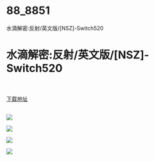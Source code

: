 # 88_8851
水滴解密:反射/英文版/[NSZ]-Switch520
# 水滴解密:反射/英文版/[NSZ]-Switch520
 <br/></br>
[下载地址](https://www.switch520.cc/article/8851 "下载地址")
<br/></br>

<p><span style="color: #ffffff;"><strong><img src="https://www.switch520.cc/muke_img/upload_art_editor_20210103-1_7f0fb60bf383854b36ccc6cffe42dcdd.jpg"></strong></span></p>
<p><span style="color: #ffffff;"><strong><img src="https://www.switch520.cc/muke_img/upload_art_editor_20210103-1_86af4307a021f303ff862617191da7a1.jpg"></strong></span></p>
<p><span style="color: #ffffff;"><strong><img src="https://www.switch520.cc/muke_img/upload_art_editor_20210103-1_37109c41e386c082be4ba82c09e5ca81.jpg"></strong></span></p>
<p><span style="color: #ffffff;"><strong><img src="https://www.switch520.cc/muke_img/upload_art_editor_20210103-1_3a2420d50963a5f1075941808595fbab.jpg">&nbsp;</strong></span></p>
<p><span style="color: #ffffff;"><strong>&nbsp;</strong></span></p>
